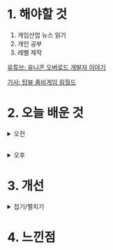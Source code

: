 
# 1. 해야할 것

1. 게임산업 뉴스 읽기 
2. 개인 공부  
3. 레벨 제작

[유튜브: 유니콘 오버로드 개발자 이야기](https://www.youtube.com/watch?v=NVSQqVL3Kq0)

[기사: 탑뷰 좀비게임 림월드](https://www.gamemeca.com/view.php?gid=1747672)


# 2. 오늘 배운 것

<details>
<summary>오전</summary>

## 오늘의 뉴스

■ 별이되어라2, 출시 열흘 만에 구글 매출 6위 기록
'별이되어라2: 베다의 기사들'이 출시 열흘 만에 구글플레이 매출 6위에 올랐습니다. 플린트가 개발하고 하이브IM에서 서비스하는 '별이되어라2: 베다의 기사들'은 차별화된 아트워크와 액션에 집중한 전투, 몰입감 있는 스토리를 내세운 PC-모바일 크로스플랫폼 morpg입니다.

■ FC 온라인, 고등학교 대항전 'FC 하이스쿨' 개최
넥슨(공동 대표 강대현∙김정욱)은 EA 코리아 스튜디오에서 개발하고 자사가 서비스하는 정통 온라인 축구게임 'EA SPORTS FC Online(이하 'FC 온라인')'의 고등학교 대항전 'FC 하이스쿨'을 오는 5월 14일 개최합니다. 'FC 하이스쿨'은 같은 고등학교 소속 3인으로 이뤄진 학교 대표팀을 구성해 'FC 온라인' 대결을 펼치는 학교 대항전으로, 지난 2019년 '고등피파' 대회 이후 약 5년 만에 더욱 큰 규모로 열립니다.

■ 한국 게임 최초! 데이브 더 다이버, 'BAFTA' 수상 
넥슨의 '데이브 더 다이버'가 BAFTA(영국 아카데미 영화 텔레비전 예술) 게임상에서 게임 디자인 부문을 수상했습니다. BAFTA 게임상 2024에서는 2022년 12월 10일부터 2023년 11월 24일까지 출시된 게임 257개를 검토한 뒤 12월 15일 각 부문의 후보작을 공개했습니다.

■ 조성주, GSL 8회 우승 차지.. 대기록 달성
'Maru' 조성주가 '2024 GSL 시즌1'에서 우승하며 GSL 통산 8회 우승을 달성했습니다. SOOP은 11일(목) 서울 대치동 '아프리카 프릭업 스튜디오'에서 진행된 글로벌 스타크래프트 II 리그 '2024 GSL(Global Starcraft II League, 이하 GSL) 시즌1' 결승전에서 조성주(Maru)가 김준호(herO)를 꺾고 최종 우승을 차지했다고 밝혔습니다.

■ 인디크래프트, 일러스타 페스에 서브컬쳐 인디게임 특별존 운영
인디크래프트 운영사무국 관계자는 5월 4일~5일 양일간 진행하는 국내 최대 서브컬쳐 행사 '제4회 일러스타 페스'에 [인디크래프트 미니 특별존]을 통해 우수 개발사를 위한 전시 부스를 운영하기로 협의했다고 5일 밝혔습니다. 일러스타 페스는 작가들의 창작 서적, 팬시 굿즈 등을 만나볼 수 있는 크리에이터 마켓과 함께, 뮤지션들의 공연, 코스플레이까지 한곳에서 만끽할 수 있는 종합 서브컬쳐 이벤트로 행사로 이번 협업은 일러스타 페스의 강점인 서브컬쳐 산업을 더욱 돋보이게 하고, 중소 인디게임 산업 발전에 사회공헌 형태로 함께하고자 하는 의지가 돋보이는 형태라고 밝혔습니다.

■ 넷이즈, 오픈월드 서바이벌 신작 '원스휴먼' 사전예약 개시
넷이즈게임즈가 오픈월드 서바이벌 신작 <원스 휴먼(Once Human)>의 한국 출시 계획을 공식 발표했습니다. <원스 휴먼>은 종말 이후의 세계에서 다양한 동료와 협력하고, 괴이한 존재에 맞서 생존 미션을 수행해 나가는 게임입니다.

■ 팰월드, 신규 PvP 모드 '아레나' 예고 
팰월드의 얼리액세스 출시 이후 게임 업계에 그야말로 '열풍'을 불러왔던 개발사 포켓페어가 신규 게임 모드 티저를 공개하며 팰월드의 두 번째 전성기를 예고했습니다. 포켓페어는 11일, 인디 게임 개발사들이 모여  신작과 신규 업데이트 소식을 선보이는 행사인 '트리플 아이 게임 디지털 쇼케이스'를 통해 팰월드의 새로운 게임 모드인 '아레나'의 티저를 공개했습니다.

■ CFO 역량이 빛난 엔픽셀, 투자로 게임 부진 메꿨다
'그랑사가'의 엔픽셀(공동대표 배봉건, 정현호)이 2023년에도 적자를 이어갔습니다. 엔픽셀은 급감한 매출에 대비하기 위해 비용을 31.3% 줄였습니다. 2023년에 엔픽셀의 금융자산은 140억 원 감소하나, 금융수익이 500억 원으로 잡힙니다. 투자 활동으로 257% 수익을 거둔 것으로 추정할 수 있습니다. 게임사업 부진을 CFO가 투자활동으로 메꿨다는 평가입니다.

■ '기적의 검' 4399, 2023년 매출 46% 급감한 652억원
'기적의 검' 등을 서비스하는 4399코리아의 2023년 매출액이 652억 원으로 전년 대비 46.3% 급감했습니다. 4399코리아는 비용 중 상당 부분을 광고선전비로 사용하는데, 2023년 광고선전비에 쓴 금액이 212억 원으로 전년 대비 57.8% 감소했습니다.

■ SF 슈팅 액션 '메카 브레이크' CBT 참가자 모집
어메이징시선(Amazing Seasun)은 자사의 대전 액션게임 '메카 브레이크(Mecha BREAK)'의 베타테스트에 참여할 참가자를 모집중이라고 금일(11일) 밝혔습니다. 이번 테스트의 신규 플레이 모드인'매시마크'는 최대 60명의 이용자가 압도적으로 넓은 256제곱킬로미터의 전투 맵에서 수많은 자원을 쟁탈하기 위해 전투를 벌이고 최종 생존한 팀이 풍부한 전리품을 얻는 등 박진감 넘치는 전투 콘텐츠입니다.

■ [Ent+] 화려한 제작진의 신작 애니 '괴수 8호', 4월 13일 첫 방영
오는 4월 13일, 애니메이션 괴수 8호가 한일 동시 첫 방영됩니다. 애니플러스 채널을 통해 국내 방영될 괴수 8호는 동명의 만화를 기반으로 한 2024년 2분기 신작 애니메이션입니다.

■ 가디언테일즈 닌텐도 스위치 버전, 5월 9일 패키지판 발매
아크시스템웍스 아시아지점은 미국 게임 개발사 콩스튜디오(KONG STUDIOS, Inc.)의 Nintendo Switch 소프트 '가디언 테일즈 for NINTENDO SWITCH'의 한국어 패키지판이 오는 5월 9일 (목) 출시될 예정이라고 발표하며, 12일, 금부터 패키지판의 예약 판매가 시작된다고 밝혔습니다.

■ [Ent+] 시즌1 공개한 '폴아웃' TV 시리즈, 매체 평가는?
'폴아웃' 실사 드라마가 현지 시각으로 10일, 아마존 프라임 비디오로 시즌1 분량이 공개됐습니다. 베데스다의 동명의 게임을 원작으로 한 '폴아웃'은 드라마는 핵전쟁 이후 200년 뒤, 볼트33의 주민이자 황무지가 된 세계를 떠도는 주인공 '루시'를 중심으로 브라더후드 오브 스틸의 막시무스, 구울 쿠퍼 하워드의 시점에서 이야기를 다루고 있습니다.

■ 이제 안드로이드에서도 수박을 만들자
알라딘X는 11일 '수박게임(Suika Game)'의 안드로이드 버전을 출시했다고 밝혔습니다. 아기자기하고 캐주얼한 게임플레이에 귀여운 디자인에 힘입어 같은 해 12월에 닌텐도 스위치로 출시되자마자 곧바로 호평을 받았 으며, 11일 기준으로 총 740만 다운로드를 기록했습니다.

■ 볼텍스게이밍, 아키월드와 콜라보 이벤트 진행
게임 미디어 인벤(INVEN, 대표 서형준)은 자사의 웹3 계열사 '볼텍스게이밍(Vortex Gaming)'이 엑스엘게임즈의 '아키월드(ArcheWorld)'와 콜라보 이벤트를 진행한다고 11일 밝혔습니다. 유저들은 전체 미션 달성 시 볼텍스게이밍에서 사용가능한 콜라보용 아이템인 'BSLT 팬던트'를, 로그인 5회 미션 달성 시 '아키월드 야타 헤드셋'을 얻을 수 있으며, 매주 수요일 BSLT 펜던트를 소유한 유저 중 추첨을 통해 30명에게 1,000 BSLT를 제공합니다.  

■ 위메이드 vs 위정현 학회장, 민사소송 첫 변론 진행 
위메이드(대표 박관호)가 위정현 한국게임학회장을 상대로 제기한 손해배상 소송 첫 변론이 서울동부지법 제15민사부(부장판사 조용래)에서 11일 진행됐습니다. 지난해 위메이드는 위정현 학회장이 'P2E 입법로비' 의혹을 제기해 회사의 명예와 신용이 훼손됐다며 소송을 제기했습니다.

■ '아레스', 원스토어 사전예약 개시
카카오게임즈(대표 한상우)는 11일 크로스플랫폼 MMORPG '아레스 : 라이즈 오브 가디언즈(Ares : Rise Of Guardians, 이하 아레스)'의 원스토어 출시 일정을 공개했습니다. '아레스'는 24일에 원스토어에 정식 출시되며, 11일 11시부터 23일 24시까지 약 2주간 사전 예약 이벤트를 진행합니다.

■ 돌아온 전설 '슬레이 더 스파이어2', 2025년 얼리액세스
전 세계 수많은 유저들에게덱 빌딩의 묘미를 알려주며, 울고 웃게 한 덱 빌딩 로그라이크 '슬레이 더 스파이어'의 정식 후속작 '슬레이 더 스파이어2'가 11일 새벽 인디 게임 쇼케이스 '더 트리플I 이니셔티브(The Triple-i Initiative)'를 통해 최초로 공개됐습니다. '슬레이 더 스파이어'는 2인 개발사인 Mega Crit Games가 개발한 덱 빌딩 로그라이크 장르의 게임입니다.

■ 에이시티게임즈, 베트남 로열티 플랫폼 탭탭과 MOU 체결
에이시티게임즈(ACT GAMES, 대표 정세진)는 베트남 탭탭(TAPTAP, 대표 부 안 주이)과 베트남 모바일 게임 시장 선도를 위한 업무 협약(MOU)을 8일 체결했다고 밝혔습니다.

■ 붕괴: 스타레일, 부어치킨과 콜라보 진행
호요버스(HoYoverse)는 자사가 서비스하는 은하 판타지 RPG '붕괴: 스타레일'과 치킨&버거 브랜드 부어치킨이 콜라보레이션을 진행한다고 11일 밝혔습니다. 부어치킨 앱을 통해서 주문 시, 콜라보 메뉴 전용 4,000원 할인 쿠폰 횟수 제한없이 받을 수 있으며 추첨을 통해 랜덤 굿즈 증정 이벤트도 동시에 진행됩니다.
</details>

##

<details>
<summary>오후</summary>


</details>




# 3. 개선


<details>
<summary>접기/펼치기</summary>


</details>



# 4. 느낀점


